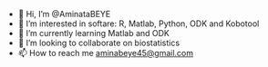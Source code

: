 - 👋 Hi, I’m @AminataBEYE
- 👀 I’m interested  in softare:  R, Matlab, Python, ODK and Kobotool
- 🌱 I’m currently learning Matlab and ODK
- 💞️ I’m looking to collaborate on biostatistics 
- 📫 How to reach me  aminabeye45@gmail.com
<!---
AminataBEYE/AminataBEYE is a ✨ special ✨ repository because its `README.md` (this file) appears on your GitHub profile.
You can click the Preview link to take a look at your changes.
--->
